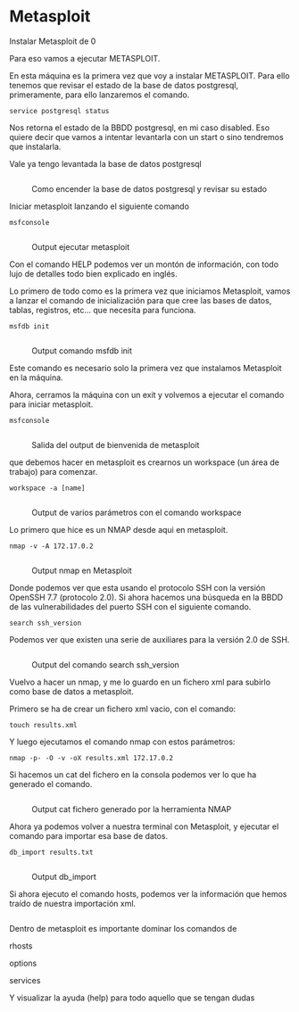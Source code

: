 # Metasploit

Instalar Metasploit de 0

Para eso vamos a ejecutar METASPLOIT.

En esta máquina es la primera vez que voy a instalar METASPLOIT. Para ello tenemos que revisar el estado de la base de datos postgresql, primeramente, para ello lanzaremos el comando.&#x20;

```
service postgresql status
```

Nos retorna el estado de la BBDD postgresql, en mi caso disabled. Eso quiere decir que vamos a intentar levantarla con un  start o sino tendremos que instalarla.

Vale ya tengo levantada la base de datos postgresql



<figure><img src="../../.gitbook/assets/image (1) (1) (1) (1) (1) (1) (1) (1) (1).png" alt=""><figcaption><p>Como encender la base de datos postgresql y revisar su estado</p></figcaption></figure>

Iniciar metasploit lanzando el siguiente comando

```
msfconsole
```

<figure><img src="../../.gitbook/assets/image (2) (1) (1) (1) (1) (1) (1).png" alt=""><figcaption><p>Output ejecutar metasploit</p></figcaption></figure>

Con el comando HELP podemos ver un montón de información, con todo lujo de detalles todo bien explicado en inglés.&#x20;

Lo primero de todo como es la primera vez que iniciamos Metasploit, vamos a lanzar el comando de inicialización para que cree las bases de datos, tablas, registros, etc... que necesita para funciona.

```
msfdb init
```

<figure><img src="../../.gitbook/assets/image (3) (1) (1) (1) (1) (1).png" alt=""><figcaption><p>Output comando msfdb init</p></figcaption></figure>

Este comando es necesario solo la primera vez que instalamos Metasploit en la máquina.

Ahora, cerramos la máquina con un exit y volvemos a ejecutar el comando para iniciar metasploit.

```
msfconsole
```

<figure><img src="../../.gitbook/assets/image (5) (1) (1) (1) (1) (1).png" alt=""><figcaption><p>Salida del output de bienvenida de metasploit</p></figcaption></figure>

que debemos hacer en metasploit es crearnos un workspace (un área de trabajo) para comenzar.

```
workspace -a [name]
```

<figure><img src="../../.gitbook/assets/image (6) (1) (1) (1) (1).png" alt=""><figcaption><p>Output de varios parámetros con el comando workspace</p></figcaption></figure>

Lo primero que hice es un NMAP desde aqui en metasploit.

```
nmap -v -A 172.17.0.2
```

<figure><img src="../../.gitbook/assets/image (7) (1) (1) (1).png" alt=""><figcaption><p>Output nmap en Metasploit</p></figcaption></figure>

Donde podemos ver que esta usando el protocolo SSH con la versión OpenSSH 7.7 (protocolo 2.0). Si ahora hacemos una búsqueda en la BBDD de las vulnerabilidades del puerto SSH con el siguiente comando.

```
search ssh_version
```

Podemos ver que existen una serie de auxiliares para la versión 2.0 de SSH.

<figure><img src="../../.gitbook/assets/image (8) (1) (1).png" alt=""><figcaption><p>Output del comando search ssh_version</p></figcaption></figure>

Vuelvo a hacer un nmap, y me lo guardo en un fichero xml para subirlo como base de datos a metasploit.

Primero se ha de crear un fichero xml vacio, con el comando:

```
touch results.xml
```

Y luego ejecutamos el comando nmap con estos parámetros:

```
nmap -p- -O -v -oX results.xml 172.17.0.2
```

Si hacemos un cat del fichero en la consola podemos ver lo que ha generado el comando.

<figure><img src="../../.gitbook/assets/image (9) (1) (1).png" alt=""><figcaption><p>Output cat fichero generado por  la herramienta NMAP</p></figcaption></figure>

Ahora ya podemos volver a nuestra terminal con Metasploit, y ejecutar el comando para importar esa base de datos.

```
db_import results.txt
```

<figure><img src="../../.gitbook/assets/image (10) (1).png" alt=""><figcaption><p>Output db_import</p></figcaption></figure>

Si ahora ejecuto el comando hosts, podemos ver la información que hemos  traído de nuestra importación xml.

<figure><img src="../../.gitbook/assets/image (11) (1).png" alt=""><figcaption></figcaption></figure>

Dentro de metasploit es importante dominar los comandos de&#x20;

rhosts&#x20;

options

services

Y visualizar la ayuda (help) para todo aquello que se tengan dudas

